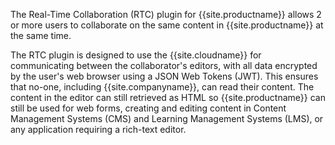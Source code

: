 The Real-Time Collaboration (RTC) plugin for {{site.productname}} allows 2 or more users to collaborate on the same content in {{site.productname}} at the same time.

The RTC plugin is designed to use the {{site.cloudname}} for communicating between the collaborator's editors, with all data encrypted by the user's web browser using a JSON Web Tokens (JWT). This ensures that no-one, including {{site.companyname}}, can read their content. The content in the editor can still retrieved as HTML so {{site.productname}} can still be used for web forms, creating and editing content in Content Management Systems (CMS) and Learning Management Systems (LMS), or any application requiring a rich-text editor.